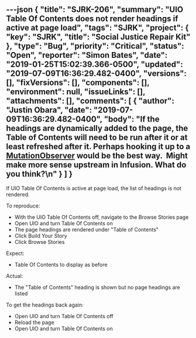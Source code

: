 ---json
{
  "title": "SJRK-206",
  "summary": "UIO Table Of Contents does not render headings if active at page load",
  "tags": "SJRK",
  "project": {
    "key": "SJRK",
    "title": "Social Justice Repair Kit"
  },
  "type": "Bug",
  "priority": "Critical",
  "status": "Open",
  "reporter": "Simon Bates",
  "date": "2019-01-25T15:02:39.366-0500",
  "updated": "2019-07-09T16:36:29.482-0400",
  "versions": [],
  "fixVersions": [],
  "components": [],
  "environment": null,
  "issueLinks": [],
  "attachments": [],
  "comments": [
    {
      "author": "Justin Obara",
      "date": "2019-07-09T16:36:29.482-0400",
      "body": "If the headings are dynamically added to the page, the Table of Contents will need to be run after it or at least refreshed after it. Perhaps hooking it up to a [MutationObserver](https://github.com/fluid-project/infusion/blob/master/src/framework/core/js/MutationObserver.js) would be the best way.  Might make more sense upstream in Infusion. What do you think?\n"
    }
  ]
}
---
If UIO Table Of Contents is active at page load, the list of headings is not rendered.

To reproduce:

* With the UIO Table Of Contents off, navigate to the Browse Stories page
* Open UIO and turn Table Of Contents on
* The page headings are rendered under "Table of Contents"
* Click Build Your Story
* Click Browse Stories

Expect:

* Table Of Contents to display as before

Actual:

* The "Table of Contents" heading is shown but no page headings are listed

To get the headings back again:

* Open UIO and turn Table Of Contents off
* Reload the page
* Open UIO and turn Table Of Contents on

        